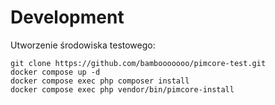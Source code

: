 # Development

Utworzenie środowiska testowego:

```
git clone https://github.com/bambooooooo/pimcore-test.git
docker compose up -d
docker compose exec php composer install
docker compose exec php vendor/bin/pimcore-install
```

